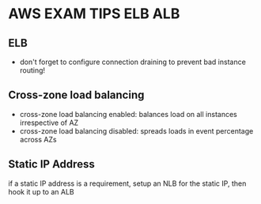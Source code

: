 # AWS EXAM TIPS ELB ALB

## ELB

- don't forget to configure connection draining to prevent bad instance routing!

## Cross-zone load balancing

- cross-zone load balancing enabled: balances load on all instances irrespective of AZ
- cross-zone load balancing disabled: spreads loads in event percentage across AZs

## Static IP Address

if a static IP address is a requirement, setup an NLB for the static IP, then hook it up to an ALB
